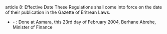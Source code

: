 article 8: Effective Date
These Regulations shall come into force on the date of their publication in the Gazette of Eritrean Laws. 
<ul>
			<li> - : Done at Asmara, this 23rd day of February 2004,
Berhane Abrehe, Minister of Finance <ul>
			</ul></li></ul>